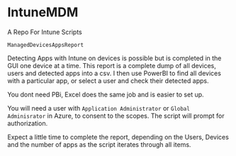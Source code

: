# IntuneMDM
A Repo For Intune Scripts

`ManagedDevicesAppsReport`

Detecting Apps with Intune on devices is possible but is completed in the GUI one device at a time. This report is a complete dump of all devices, users and detected apps into a csv. I then use PowerBI to find all devices with a particular app, or select a user and check their detected apps.

You dont need PBi, Excel does the same job and is easier to set up.

You will need a user with `Application Administrator` or `Global Adminisrator` in Azure, to consent to the scopes. The script will prompt for authorization.

Expect a little time to complete the report, depending on the Users, Devices and the number of apps as the script iterates through all items.


